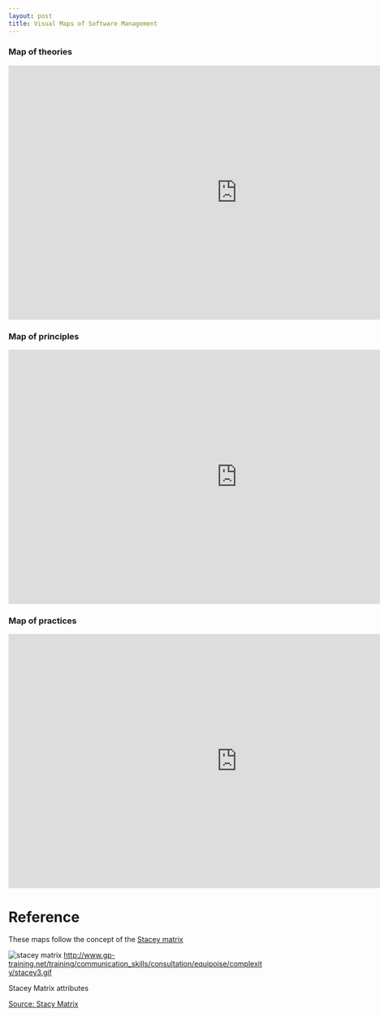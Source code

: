 ```yaml
---
layout: post
title: Visual Maps of Software Management
---
```


### Map of theories

<iframe width="900" height="500" seamless frameborder="0" scrolling="no" src="https://docs.google.com/spreadsheets/d/1Vt6rP6G1GAJPIrjQIZLAlXHW3CJGMu_7y6kvj_zM3nM/pubchart?oid=269447730&amp;format=interactive"></iframe>

### Map of principles

<iframe width="900" height="500" seamless frameborder="0" scrolling="no" src="https://docs.google.com/spreadsheets/d/1PvRzlMyEhCuHNpOcN6T3pYXNVUiWF_aHn9eUbGlth5U/pubchart?oid=269447730&amp;format=interactive"></iframe>

### Map of practices

<iframe width="900" height="500" seamless frameborder="0" scrolling="no" src="https://docs.google.com/spreadsheets/d/16GDtqDAr9hAsFB72WTu98yel1rRbQs2HWT4lzegKrxw/pubchart?oid=269447730&amp;format=interactive"></iframe>


# Reference
These maps follow the concept of the [Stacey matrix](http://www.gp-training.net/training/communication_skills/consultation/equipoise/complexity/stacey.htm)

![stacey matrix](http://www.gp-training.net/training/communication_skills/consultation/equipoise/complexity/stacey3.gif)
http://www.gp-training.net/training/communication_skills/consultation/equipoise/complexity/stacey3.gif

Stacey Matrix attributes

[Source: Stacy Matrix](http://www.gp-training.net/training/communication_skills/consultation/equipoise/complexity/stacey3.gif)
